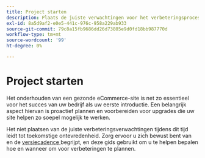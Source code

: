 ```yaml
---
title: Project starten
description: Plaats de juiste verwachtingen voor het verbeteringsproces met uw het projectbelanghebbenden van Adobe Commerce.
exl-id: 8a5d9af2-e0e5-441c-976c-958a229ab933
source-git-commit: 79c8a15fb9686dd26d73805e9d0fd18bb987770d
workflow-type: tm+mt
source-wordcount: '99'
ht-degree: 0%

---
```


# Project starten

Het onderhouden van een gezonde eCommerce-site is net zo essentieel voor het succes van uw bedrijf als uw eerste introductie. Een belangrijk aspect hiervan is proactief plannen en voorbereiden voor upgrades die uw site helpen zo soepel mogelijk te werken.

Het niet plaatsen van de juiste verbeteringsverwachtingen tijdens dit tijd leidt tot toekomstige ontevredenheid. Zorg ervoor u zich bewust bent van en de [ versiecadence ](https://experienceleague.adobe.com/en/docs/commerce-operations/release/planning/schedule) begrijpt, en deze gids gebruikt om u te helpen bepalen hoe en wanneer om voor verbeteringen te plannen.
